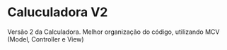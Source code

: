 # Caluculadora V2
Versão 2 da Calculadora. Melhor organização do código, utilizando MCV (Model, Controller e View)

